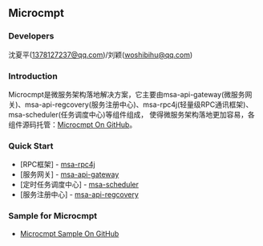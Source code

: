 ## Microcmpt

### Developers
沈夏平(1378127237@qq.com)/刘颖(woshibihu@qq.com)

### Introduction
Microcmpt是微服务架构落地解决方案，它主要由msa-api-gateway(微服务网关)、msa-api-regcovery(服务注册中心)、msa-rpc4j(轻量级RPC通讯框架)、msa-scheduler(任务调度中心)等组件组成，
使得微服务架构落地更加容易，各组件源码托管：[Microcmpt On GitHub](https://github.com/microcmpt)。

### Quick Start
 - [RPC框架] - [msa-rpc4j](content/msa-rpc4j-use.md)
 - [服务网关] - [msa-api-gateway]()
 - [定时任务调度中心] - [msa-scheduler]()
 - [服务注册中心] - [msa-api-regcovery](content/msa-api-regcovery.md)

### Sample for Microcmpt
 - [Microcmpt Sample On GitHub](https://github.com/microcmpt/msa-sample)
